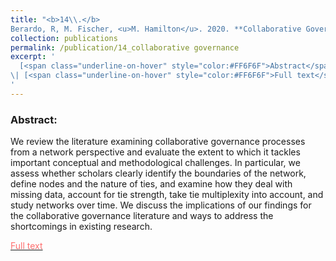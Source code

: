 ```yaml
---
title: "<b>14\\.</b> 
Berardo, R, M. Fischer, <u>M. Hamilton</u>. 2020. **Collaborative Governance and the Challenges of Network-Based Research.** The American Review of Public Administration. doi:10.1177/0275074020927792."
collection: publications
permalink: /publication/14_collaborative governance
excerpt: '
  [<span class="underline-on-hover" style="color:#FF6F6F">Abstract</span>](../publication/14_collaborative governance)
\| [<span class="underline-on-hover" style="color:#FF6F6F">Full text</span>](https://doi.org/10.1177/0275074020927792)
'
---
```


### Abstract:
We review the literature examining collaborative governance processes from a network perspective and evaluate the extent to which it tackles important conceptual and methodological challenges. In particular, we assess whether scholars clearly identify the boundaries of the network, define nodes and the nature of ties, and examine how they deal with missing data, account for tie strength, take tie multiplexity into account, and study networks over time. We discuss the implications of our findings for the collaborative governance literature and ways to address the shortcomings in existing research.



[<span class="underline-on-hover" style="color:#FF6F6F">Full text</span>](https://doi.org/10.1177/0275074020927792)
